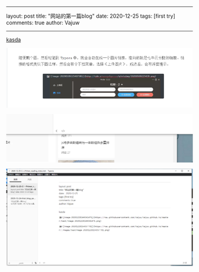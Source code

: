 ----
layout: post
title: "网站的第一篇blog"
date:   2020-12-25
tags: [first try]
comments: true
author: Vajuw

---

<u>kasda</u>

![image-20201228144541476](https://raw.githubusercontent.com/Vajuw/Vajuw.github.io/master/test/image-20201228144541476.png)

![image-20201228154357781](https://raw.githubusercontent.com/Vajuw/Vajuw.github.io/master/_images/testimage-20201228154357781.png)

![image-20201228160436205](https://raw.githubusercontent.com/Vajuw/Vajuw.github.io/master/_images/testimage-20201228160436205.png)